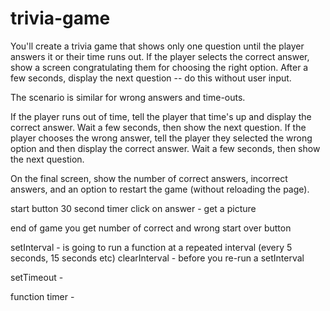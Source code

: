 # trivia-game

You'll create a trivia game that shows only one question until the player answers it or their time runs out.
If the player selects the correct answer, show a screen congratulating them for choosing the right option. After a few seconds, display the next question -- do this without user input.

The scenario is similar for wrong answers and time-outs.


If the player runs out of time, tell the player that time's up and display the correct answer. Wait a few seconds, then show the next question.
If the player chooses the wrong answer, tell the player they selected the wrong option and then display the correct answer. Wait a few seconds, then show the next question.


On the final screen, show the number of correct answers, incorrect answers, and an option to restart the game (without reloading the page).


start button 30 second timer
click on answer - get a picture

end of game you get number of correct and wrong
start over button

setInterval - is going to run a function at a repeated interval (every 5 seconds, 15 seconds etc)
clearInterval - before you re-run a setInterval

setTimeout - 

function timer - 